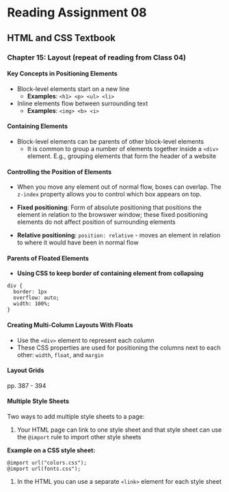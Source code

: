 # Reading Assignment 08

## HTML and CSS Textbook

### **Chapter 15: Layout (repeat of reading from Class 04)**

#### Key Concepts in Positioning Elements

* Block-level elements start on a new line
  * **Examples**: `<h1> <p> <ul> <li>`
* Inline elements flow between surrounding text
  * **Examples**: `<img> <b> <i>`

#### Containing Elements

* Block-level elements can be parents of other block-level elements
  * It is common to group a number of elements together inside a `<div>` element. E.g., grouping elements that form the header of a website

#### Controlling the Position of Elements

* When you move any element out of normal flow, boxes can overlap. The `z-index` property allows you to control which box appears on top.

* **Fixed positioning**: Form of absolute positioning that positions the element in relation to the browswer window; these fixed positioning elements do not affect position of surrounding elements

* **Relative positioning**: `position: relative` - moves an element in relation to where it would have been in normal flow

#### Parents of Floated Elements

* **Using CSS to keep border of containing element from collapsing**

```
div {
  border: 1px
  overflow: auto;
  width: 100%;
}
```

#### Creating Multi-Column Layouts With Floats

* Use the `<div>` element to represent each column
* These CSS properties are used for positioning the columns next to each other: `width`, `float`, and `margin`

#### Layout Grids

pp. 387 - 394

#### Multiple Style Sheets

Two ways to add multiple style sheets to a page:

1. Your HTML page can link to one style sheet and that style sheet can use the `@import` rule to import other style sheets
  
  **Example on a CSS style sheet:**

  ```
  @import url("colors.css");
  @import url(fonts.css");
  ```

1. In the HTML you can use a separate `<link>` element for each style sheet
